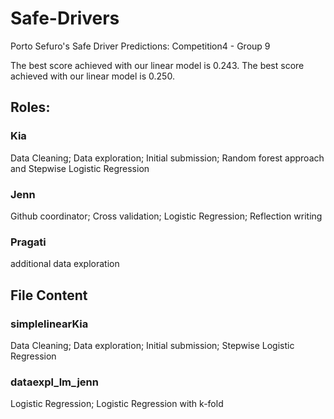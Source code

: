 # Safe-Drivers
Porto Sefuro's Safe Driver Predictions: Competition4 - Group 9 

The best score achieved with our linear model is 0.243.
The best score achieved with our linear model is 0.250.

## Roles:
### Kia
Data Cleaning; Data exploration; Initial submission; Random forest approach and Stepwise Logistic Regression
### Jenn 
Github coordinator; Cross validation; Logistic Regression; Reflection writing
### Pragati 
additional data exploration

## File Content
### simplelinearKia
Data Cleaning; Data exploration; Initial submission; Stepwise Logistic Regression

### dataexpl_lm_jenn
Logistic Regression; Logistic Regression with k-fold



